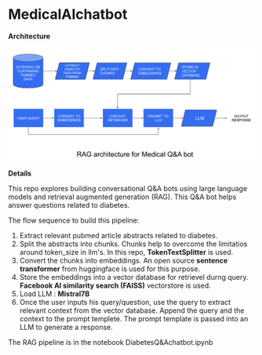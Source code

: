# MedicalAIchatbot

**Architecture**

![](https://github.com/Vishnusai4/MedicalAIchatbot/blob/main/data/RAG%20Architecture%20for%20Medical%20Q%26A%20bot-1.png)

**Details**

This repo explores building conversational Q&A bots using large language models and retrieval augmented generation (RAG). This Q&A bot helps answer questions related to diabetes.

The flow sequence to build this pipeline:
1. Extract relevant pubmed article abstracts related to diabetes.
2. Split the abstracts into chunks. Chunks help to overcome the limitatios around token_size in llm's. In this repo, **TokenTextSplitter** is used.
3. Convert the chunks into embeddings. An open source **sentence transformer** from huggingface is used for this purpose.
4. Store the embeddings into a vector database for retrievel durng query. **Facebook AI similarity search (FAISS)** vectorstore is used.
5. Load LLM : **Mistral7B**
6. Once the user inputs his query/question, use the query to extract relevant context from the vector database. Append the query and the context to the prompt templete. The prompt template is passed into an LLM to generate a response.

The RAG pipeline is in the notebook DiabetesQ&Achatbot.ipynb
